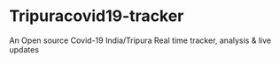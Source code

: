 # Tripuracovid19-tracker
An Open source Covid-19 India/Tripura Real time tracker, analysis &amp; live updates
